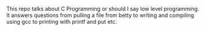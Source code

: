 This repo talks about C Programming or should I say low level programming.
It answers questions from pulling a file from betty to writing and compiling using gcc 
to printing with printf and put etc.
